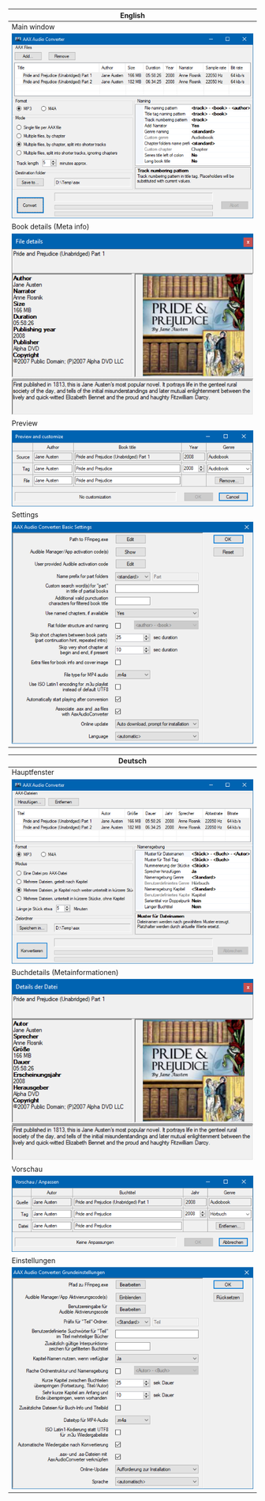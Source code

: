 |English 
|---------
|Main window
|![](Cover.png?raw=true)
|Book details (Meta info)
|![](Details.png?raw=true)
|Preview
|![](Preview.png?raw=true)
|Settings
|![](Settings.png?raw=true)

|Deutsch
| ------
|Hauptfenster
|![](Cover.de.png?raw=true)
|Buchdetails (Metainformationen) 
|![](Details.de.png?raw=true)
|Vorschau
|![](Preview.de.png?raw=true)
|Einstellungen
|![](Settings.de.png?raw=true)